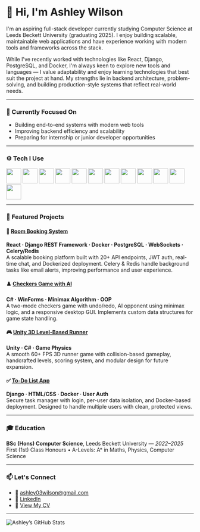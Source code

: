 # 👋 Hi, I'm Ashley Wilson

I'm an aspiring full-stack developer currently studying Computer Science at Leeds Beckett University (graduating 2025). I enjoy building scalable, maintainable web applications and have experience working with modern tools and frameworks across the stack.

While I've recently worked with technologies like React, Django, PostgreSQL, and Docker, I'm always keen to explore new tools and languages — I value adaptability and enjoy learning technologies that best suit the project at hand. My strengths lie in backend architecture, problem-solving, and building production-style systems that reflect real-world needs.

---

### 💼 Currently Focused On
- Building end-to-end systems with modern web tools
- Improving backend efficiency and scalability
- Preparing for internship or junior developer opportunities

---

### ⚙️ Tech I Use

<p align="left">
  <img src="https://cdn.jsdelivr.net/gh/devicons/devicon/icons/python/python-original.svg" height="40"/>
  <img src="https://cdn.jsdelivr.net/gh/devicons/devicon/icons/javascript/javascript-original.svg" height="40"/>
  <img src="https://cdn.jsdelivr.net/gh/devicons/devicon/icons/java/java-original.svg" height="40"/>
  <img src="https://cdn.jsdelivr.net/gh/devicons/devicon/icons/react/react-original.svg" height="40"/>
  <img src="https://cdn.jsdelivr.net/gh/devicons/devicon/icons/django/django-plain.svg" height="40"/>
  <img src="https://cdn.jsdelivr.net/gh/devicons/devicon/icons/html5/html5-original.svg" height="40"/>
  <img src="https://cdn.jsdelivr.net/gh/devicons/devicon/icons/css3/css3-original.svg" height="40"/>
  <img src="https://cdn.jsdelivr.net/gh/devicons/devicon/icons/postgresql/postgresql-original.svg" height="40"/>
  <img src="https://cdn.jsdelivr.net/gh/devicons/devicon/icons/docker/docker-original.svg" height="40"/>
  <img src="https://cdn.jsdelivr.net/gh/devicons/devicon/icons/git/git-original.svg" height="40"/>
  <img src="https://cdn.jsdelivr.net/gh/devicons/devicon/icons/csharp/csharp-original.svg" height="40"/>
  <img src="https://cdn.jsdelivr.net/gh/devicons/devicon/icons/nodejs/nodejs-original.svg" height="40"/>
</p>

---

### 🚀 Featured Projects

#### 🏢 [Room Booking System](https://github.com/Ashley-Wilson1/QuickBook)
**React · Django REST Framework · Docker · PostgreSQL · WebSockets · Celery/Redis**  
A scalable booking platform built with 20+ API endpoints, JWT auth, real-time chat, and Dockerized deployment. Celery & Redis handle background tasks like email alerts, improving performance and user experience.

#### ♟️ [Checkers Game with AI](https://github.com/Ashley-Wilson1/checkers)
**C# · WinForms · Minimax Algorithm · OOP**  
A two-mode checkers game with undo/redo, AI opponent using minimax logic, and a responsive desktop GUI. Implements custom data structures for game state handling.

#### 🎮 [Unity 3D Level-Based Runner](https://github.com/Ashley-Wilson1/MoveyGame)
**Unity · C# · Game Physics**  
A smooth 60+ FPS 3D runner game with collision-based gameplay, handcrafted levels, scoring system, and modular design for future expansion.

#### ✅ [To-Do List App](https://github.com/Ashley-Wilson1/todo-project)
**Django · HTML/CSS · Docker · User Auth**  
Secure task manager with login, per-user data isolation, and Docker-based deployment. Designed to handle multiple users with clean, protected views.

---

### 🎓 Education

**BSc (Hons) Computer Science**, Leeds Beckett University — *2022–2025*  
First (1st) Class Honours • A-Levels: A* in Maths, Physics, Computer Science

---

### 📫 Let's Connect

- 📧 [ashley03wilson@gmail.com](mailto:ashley03wilson@gmail.com)  
- 💼 [LinkedIn](https://www.linkedin.com/in/ashley-wilson-80253b330)  
- 📄 [View My CV](https://drive.google.com/file/d/1NXJLhSk4MlyUpR0f5K4mR0xk3ITuGETb/view?usp=sharing)



---

<!-- Optional GitHub stats card -->
![Ashley’s GitHub Stats](https://github-readme-stats.vercel.app/api?username=Ashley-Wilson1&show_icons=true&theme=default&hide=stars&count_private=true)
